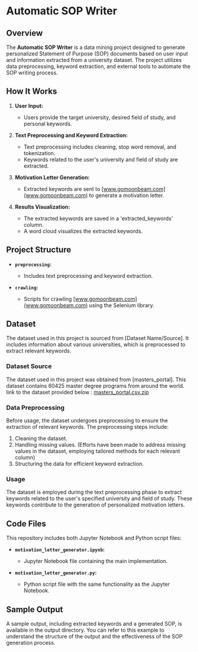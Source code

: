 # Automatic SOP Writer

## Overview

The **Automatic SOP Writer** is a data mining project designed to generate personalized Statement of Purpose (SOP) documents based on user input and information extracted from a university dataset. The project utilizes data preprocessing, keyword extraction, and external tools to automate the SOP writing process.

## How It Works

1. **User Input:**
   - Users provide the target university, desired field of study, and personal keywords.
  
2. **Text Preprocessing and Keyword Extraction:**
   - Text preprocessing includes cleaning, stop word removal, and tokenization.
   - Keywords related to the user's university and field of study are extracted.

3. **Motivation Letter Generation:**
   - Extracted keywords are sent to [www.gomoonbeam.com](www.gomoonbeam.com) to generate a motivation letter.

4. **Results Visualization:**
   - The extracted keywords are saved in a 'extracted_keywords' column.
   - A word cloud visualizes the extracted keywords.

## Project Structure

- **`preprocessing`:**
   - Includes text preprocessing and keyword extraction.

- **`crawling`:**
   - Scripts for crawling [www.gomoonbeam.com](www.gomoonbeam.com) using the Selenium library.
 
## Dataset

The dataset used in this project is sourced from [Dataset Name/Source]. It includes information about various universities, which is preprocessed to extract relevant keywords.

### Dataset Source

The dataset used in this project was obtained from [masters_portal]. This dataset contains 60425 master degree programs from around the world.
link to the dataset provided below : 
[masters_portal.csv.zip](https://github.com/negjafari/automatic-SOP-writer/files/13322143/masters_portal.csv.zip)

### Data Preprocessing

Before usage, the dataset undergoes preprocessing to ensure the extraction of relevant keywords. The preprocessing steps include:

1. Cleaning the dataset.
2. Handling missing values. (Efforts have been made to address missing values in the dataset, employing tailored methods for each relevant column)
3. Structuring the data for efficient keyword extraction.

### Usage

The dataset is employed during the text preprocessing phase to extract keywords related to the user's specified university and field of study. These keywords contribute to the generation of personalized motivation letters.

## Code Files

This repository includes both Jupyter Notebook and Python script files:

- **`motivation_letter_generator.ipynb`:**
  - Jupyter Notebook file containing the main implementation.

- **`motivation_letter_generator.py`:**
  - Python script file with the same functionality as the Jupyter Notebook.

## Sample Output

A sample output, including extracted keywords and a generated SOP, is available in the output directory. You can refer to this example to understand the structure of the output and the effectiveness of the SOP generation process.
